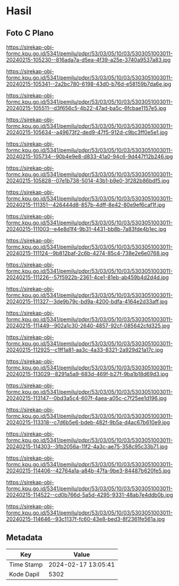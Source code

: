 # Hasil

## Foto C Plano

https://sirekap-obj-formc.kpu.go.id/5341/pemilu/pdpr/53/03/05/10/03/5303051003011-20240215-105230--816ada7a-d5ea-4f39-a25e-3740a9537a83.jpg

https://sirekap-obj-formc.kpu.go.id/5341/pemilu/pdpr/53/03/05/10/03/5303051003011-20240215-105341--2a2bc780-6198-43d0-b76d-e58159b7da6e.jpg

https://sirekap-obj-formc.kpu.go.id/5341/pemilu/pdpr/53/03/05/10/03/5303051003011-20240215-105511--d3f656c5-4b22-47ad-ba5c-6fcbae1157e5.jpg

https://sirekap-obj-formc.kpu.go.id/5341/pemilu/pdpr/53/03/05/10/03/5303051003011-20240215-105634--a49673f2-ded9-47f5-912d-c9bc3ff0e5e1.jpg

https://sirekap-obj-formc.kpu.go.id/5341/pemilu/pdpr/53/03/05/10/03/5303051003011-20240215-105734--90b4e9e8-d833-41a0-94c6-9d447f12b246.jpg

https://sirekap-obj-formc.kpu.go.id/5341/pemilu/pdpr/53/03/05/10/03/5303051003011-20240215-105828--07e1b738-5014-43b1-b9e0-3f282b86bdf5.jpg

https://sirekap-obj-formc.kpu.go.id/5341/pemilu/pdpr/53/03/05/10/03/5303051003011-20240215-111351--426444d8-857b-4dff-8e42-80e9ef6caf1f.jpg

https://sirekap-obj-formc.kpu.go.id/5341/pemilu/pdpr/53/03/05/10/03/5303051003011-20240215-111003--e4e8d1f4-9b31-4431-bb8b-7a83fde4b1ec.jpg

https://sirekap-obj-formc.kpu.go.id/5341/pemilu/pdpr/53/03/05/10/03/5303051003011-20240215-111124--9b812baf-2c6b-4274-85c4-738e2e6e0768.jpg

https://sirekap-obj-formc.kpu.go.id/5341/pemilu/pdpr/53/03/05/10/03/5303051003011-20240215-111226--57f5922b-2361-4ce1-81eb-ab459b4d2d4d.jpg

https://sirekap-obj-formc.kpu.go.id/5341/pemilu/pdpr/53/03/05/10/03/5303051003011-20240215-111327--3de9b79c-bd9a-4200-bdfa-4164e2d33aff.jpg

https://sirekap-obj-formc.kpu.go.id/5341/pemilu/pdpr/53/03/05/10/03/5303051003011-20240215-111449--902a1c30-2640-4857-92cf-085642cfd325.jpg

https://sirekap-obj-formc.kpu.go.id/5341/pemilu/pdpr/53/03/05/10/03/5303051003011-20240215-112925--c1ff1a81-aa3c-4a33-8321-2a929d21a17c.jpg

https://sirekap-obj-formc.kpu.go.id/5341/pemilu/pdpr/53/03/05/10/03/5303051003011-20240215-113029--8291a5a9-683d-469f-b27f-9ba1b18d69d3.jpg

https://sirekap-obj-formc.kpu.go.id/5341/pemilu/pdpr/53/03/05/10/03/5303051003011-20240215-113147--0bd3a5c4-607f-4aea-a05c-c7f25ee1d196.jpg

https://sirekap-obj-formc.kpu.go.id/5341/pemilu/pdpr/53/03/05/10/03/5303051003011-20240215-113318--c7d6b5e6-bdeb-482f-9b5a-d4ac67b610e9.jpg

https://sirekap-obj-formc.kpu.go.id/5341/pemilu/pdpr/53/03/05/10/03/5303051003011-20240215-114303--3fb2056a-11f2-4a3c-ae75-358c95c33b71.jpg

https://sirekap-obj-formc.kpu.go.id/5341/pemilu/pdpr/53/03/05/10/03/5303051003011-20240215-114406--42764a1a-a84b-47fa-9be3-84487b620fe5.jpg

https://sirekap-obj-formc.kpu.go.id/5341/pemilu/pdpr/53/03/05/10/03/5303051003011-20240215-114522--cd0b766d-5a5d-4295-9331-48ab7e4ddb0b.jpg

https://sirekap-obj-formc.kpu.go.id/5341/pemilu/pdpr/53/03/05/10/03/5303051003011-20240215-114646--93c1137f-fc60-43e8-bed3-8f2361fe561a.jpg


## Metadata

| Key        | Value               |
| ---------- | ------------------- |
| Time Stamp | 2024-02-17 13:05:41 |
| Kode Dapil | 5302                |



